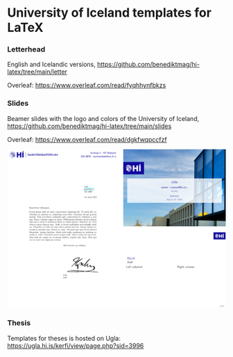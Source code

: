 # University of Iceland templates for LaTeX

### Letterhead 

English and Icelandic versions, https://github.com/benediktmag/hi-latex/tree/main/letter

Overleaf: https://www.overleaf.com/read/fyqhhynfbkzs

### Slides

Beamer slides with the logo and colors of the University of Iceland, https://github.com/benediktmag/hi-latex/tree/main/slides

Overleaf: https://www.overleaf.com/read/dgkfwqpccfzf

![preview](preview.png)

### Thesis

Templates for theses is hosted on Ugla: https://ugla.hi.is/kerfi/view/page.php?sid=3996
